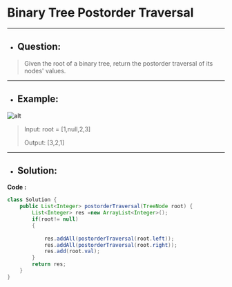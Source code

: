 # Binary Tree Postorder Traversal
---
- ## Question:
> Given the root of a binary tree, return the postorder traversal of its nodes' values.
---
- ## Example:
![alt](https://assets.leetcode.com/uploads/2020/08/28/pre1.jpg)
> Input: root = [1,null,2,3]
> 
> Output: [3,2,1]
---
- ## Solution:
**Code :**
```java
class Solution {
    public List<Integer> postorderTraversal(TreeNode root) {
        List<Integer> res =new ArrayList<Integer>();
        if(root!= null)
        {
           
            res.addAll(postorderTraversal(root.left));
            res.addAll(postorderTraversal(root.right));
            res.add(root.val);
        }
        return res;
    }
}
